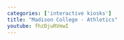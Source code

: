 ```yaml
---
categories: ['interactive kiosks']
title: "Madison College - Athletics"
youtube: fhzDjuRVmwI
---
```


